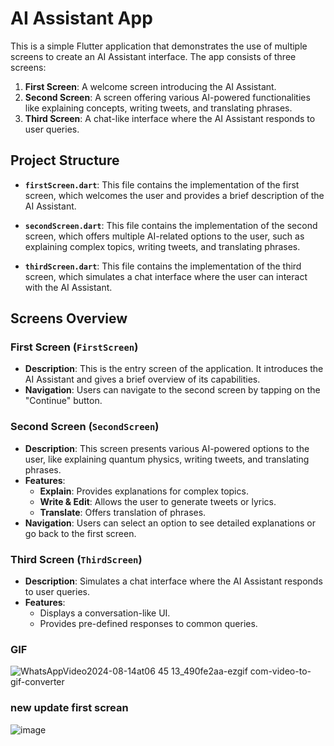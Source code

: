 # AI Assistant App

This is a simple Flutter application that demonstrates the use of multiple screens to create an AI Assistant interface. The app consists of three screens:

1. **First Screen**: A welcome screen introducing the AI Assistant.
2. **Second Screen**: A screen offering various AI-powered functionalities like explaining concepts, writing tweets, and translating phrases.
3. **Third Screen**: A chat-like interface where the AI Assistant responds to user queries.

## Project Structure

- **`firstScreen.dart`**: This file contains the implementation of the first screen, which welcomes the user and provides a brief description of the AI Assistant.

- **`secondScreen.dart`**: This file contains the implementation of the second screen, which offers multiple AI-related options to the user, such as explaining complex topics, writing tweets, and translating phrases.

- **`thirdScreen.dart`**: This file contains the implementation of the third screen, which simulates a chat interface where the user can interact with the AI Assistant.

## Screens Overview

### First Screen (`FirstScreen`)
- **Description**: This is the entry screen of the application. It introduces the AI Assistant and gives a brief overview of its capabilities.
- **Navigation**: Users can navigate to the second screen by tapping on the "Continue" button.

### Second Screen (`SecondScreen`)
- **Description**: This screen presents various AI-powered options to the user, like explaining quantum physics, writing tweets, and translating phrases.
- **Features**:
  - **Explain**: Provides explanations for complex topics.
  - **Write & Edit**: Allows the user to generate tweets or lyrics.
  - **Translate**: Offers translation of phrases.
- **Navigation**: Users can select an option to see detailed explanations or go back to the first screen.

### Third Screen (`ThirdScreen`)
- **Description**: Simulates a chat interface where the AI Assistant responds to user queries.
- **Features**:
  - Displays a conversation-like UI.
  - Provides pre-defined responses to common queries.


### GIF


![WhatsAppVideo2024-08-14at06 45 13_490fe2aa-ezgif com-video-to-gif-converter](https://github.com/user-attachments/assets/69951ecf-885d-49f3-83c9-acddca9959fb)





### new update first screan




![image](https://github.com/user-attachments/assets/7d649b10-0a2b-4b0f-8b69-be71c589065a)


